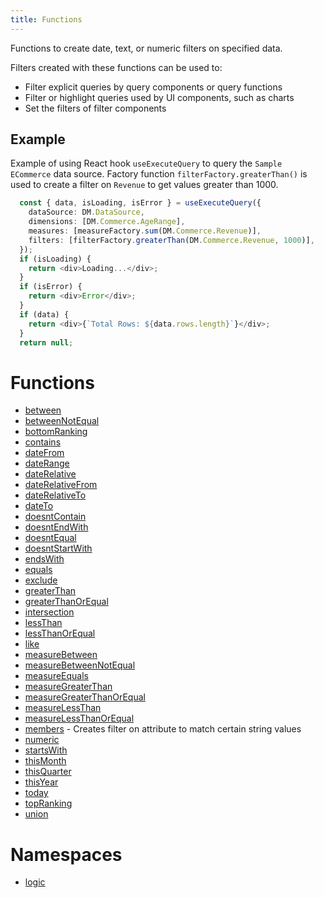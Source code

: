 ```yaml
---
title: Functions
---
```


Functions to create date, text, or numeric filters on specified data.

Filters created with these functions can be used to:

+ Filter explicit queries by query components or query functions
+ Filter or highlight queries used by UI components, such as charts
+ Set the filters of filter components

## Example

Example of using React hook `useExecuteQuery` to query the `Sample ECommerce` data source.
Factory function `filterFactory.greaterThan()` is used to create a filter on `Revenue` to get values
greater than 1000.
```ts
  const { data, isLoading, isError } = useExecuteQuery({
    dataSource: DM.DataSource,
    dimensions: [DM.Commerce.AgeRange],
    measures: [measureFactory.sum(DM.Commerce.Revenue)],
    filters: [filterFactory.greaterThan(DM.Commerce.Revenue, 1000)],
  });
  if (isLoading) {
    return <div>Loading...</div>;
  }
  if (isError) {
    return <div>Error</div>;
  }
  if (data) {
    return <div>{`Total Rows: ${data.rows.length}`}</div>;
  }
  return null;
```

# Functions

- [between](function.between.md)
- [betweenNotEqual](function.betweenNotEqual.md)
- [bottomRanking](function.bottomRanking.md)
- [contains](function.contains.md)
- [dateFrom](function.dateFrom.md)
- [dateRange](function.dateRange.md)
- [dateRelative](function.dateRelative.md)
- [dateRelativeFrom](function.dateRelativeFrom.md)
- [dateRelativeTo](function.dateRelativeTo.md)
- [dateTo](function.dateTo.md)
- [doesntContain](function.doesntContain.md)
- [doesntEndWith](function.doesntEndWith.md)
- [doesntEqual](function.doesntEqual.md)
- [doesntStartWith](function.doesntStartWith.md)
- [endsWith](function.endsWith.md)
- [equals](function.equals.md)
- [exclude](function.exclude.md)
- [greaterThan](function.greaterThan.md)
- [greaterThanOrEqual](function.greaterThanOrEqual.md)
- [intersection](function.intersection.md)
- [lessThan](function.lessThan.md)
- [lessThanOrEqual](function.lessThanOrEqual.md)
- [like](function.like.md)
- [measureBetween](function.measureBetween.md)
- [measureBetweenNotEqual](function.measureBetweenNotEqual.md)
- [measureEquals](function.measureEquals.md)
- [measureGreaterThan](function.measureGreaterThan.md)
- [measureGreaterThanOrEqual](function.measureGreaterThanOrEqual.md)
- [measureLessThan](function.measureLessThan.md)
- [measureLessThanOrEqual](function.measureLessThanOrEqual.md)
- [members](function.members.md) - Creates filter on attribute to match certain string values
- [numeric](function.numeric.md)
- [startsWith](function.startsWith.md)
- [thisMonth](function.thisMonth.md)
- [thisQuarter](function.thisQuarter.md)
- [thisYear](function.thisYear.md)
- [today](function.today.md)
- [topRanking](function.topRanking.md)
- [union](function.union.md)

# Namespaces

- [logic](../namespaces/namespace.logic/index.md) <Badge type="beta" text="Beta" />
